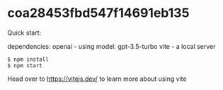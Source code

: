 # coa28453fbd547f14691eb135

Quick start:

dependencies: openai - using model: gpt-3.5-turbo
vite - a local server

```
$ npm install
$ npm start
```

Head over to https://vitejs.dev/ to learn more about using vite
